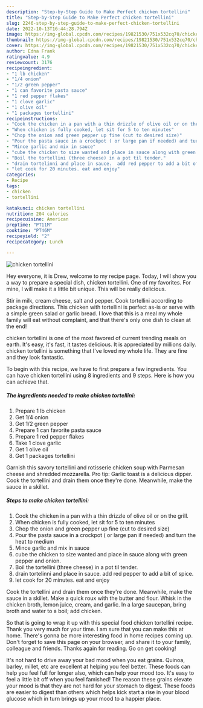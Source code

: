 ```yaml
---
description: "Step-by-Step Guide to Make Perfect chicken tortellini"
title: "Step-by-Step Guide to Make Perfect chicken tortellini"
slug: 2246-step-by-step-guide-to-make-perfect-chicken-tortellini
date: 2022-10-13T16:44:28.794Z
image: https://img-global.cpcdn.com/recipes/19821530/751x532cq70/chicken-tortellini-recipe-main-photo.jpg
thumbnail: https://img-global.cpcdn.com/recipes/19821530/751x532cq70/chicken-tortellini-recipe-main-photo.jpg
cover: https://img-global.cpcdn.com/recipes/19821530/751x532cq70/chicken-tortellini-recipe-main-photo.jpg
author: Edna Frank
ratingvalue: 4.9
reviewcount: 3176
recipeingredient:
- "1 lb chicken"
- "1/4 onion"
- "1/2 green pepper"
- "1 can favorite pasta sauce"
- "1 red pepper flakes"
- "1 clove garlic"
- "1 olive oil"
- "1 packages tortellini"
recipeinstructions:
- "Cook the chicken in a pan with a thin drizzle of olive oil or on the grill."
- "When chicken is fully cooked, let sit for 5 to ten minutes"
- "Chop the onion and green pepper up fine (cut to desired size)"
- "Pour the pasta sauce in a crockpot ( or large pan if needed) and turn the heat to medium"
- "Mince garlic and mix in sauce"
- "cube the chicken to size wanted and place in sauce along with green pepper and onion."
- "Boil the tortellini (three cheese) in a pot til tender."
- "drain tortelinni and place in sauce.  add red pepper to add a bit of spice."
- "let cook for 20 minutes. eat and enjoy"
categories:
- Recipe
tags:
- chicken
- tortellini

katakunci: chicken tortellini 
nutrition: 204 calories
recipecuisine: American
preptime: "PT11M"
cooktime: "PT46M"
recipeyield: "2"
recipecategory: Lunch

---
```



![chicken tortellini](https://img-global.cpcdn.com/recipes/19821530/751x532cq70/chicken-tortellini-recipe-main-photo.jpg)

Hey everyone, it is Drew, welcome to my recipe page. Today, I will show you a way to prepare a special dish, chicken tortellini. One of my favorites. For mine, I will make it a little bit unique. This will be really delicious.

Stir in milk, cream cheese, salt and pepper. Cook tortellini according to package directions. This chicken with tortellini is perfect as-is or serve with a simple green salad or garlic bread. I love that this is a meal my whole family will eat without complaint, and that there&#39;s only one dish to clean at the end!

chicken tortellini is one of the most favored of current trending meals on earth. It's easy, it's fast, it tastes delicious. It is appreciated by millions daily. chicken tortellini is something that I've loved my whole life. They are fine and they look fantastic.


To begin with this recipe, we have to first prepare a few ingredients. You can have chicken tortellini using 8 ingredients and 9 steps. Here is how you can achieve that.

<!--inarticleads1-->

##### The ingredients needed to make chicken tortellini:

1. Prepare 1 lb chicken
1. Get 1/4 onion
1. Get 1/2 green pepper
1. Prepare 1 can favorite pasta sauce
1. Prepare 1 red pepper flakes
1. Take 1 clove garlic
1. Get 1 olive oil
1. Get 1 packages tortellini


Garnish this savory tortellini and rotisserie chicken soup with Parmesan cheese and shredded mozzarella. Pro tip: Garlic toast is a delicious dipper. Cook the tortellini and drain them once they&#39;re done. Meanwhile, make the sauce in a skillet. 

<!--inarticleads2-->

##### Steps to make chicken tortellini:

1. Cook the chicken in a pan with a thin drizzle of olive oil or on the grill.
1. When chicken is fully cooked, let sit for 5 to ten minutes
1. Chop the onion and green pepper up fine (cut to desired size)
1. Pour the pasta sauce in a crockpot ( or large pan if needed) and turn the heat to medium
1. Mince garlic and mix in sauce
1. cube the chicken to size wanted and place in sauce along with green pepper and onion.
1. Boil the tortellini (three cheese) in a pot til tender.
1. drain tortelinni and place in sauce.  add red pepper to add a bit of spice.
1. let cook for 20 minutes. eat and enjoy


Cook the tortellini and drain them once they&#39;re done. Meanwhile, make the sauce in a skillet. Make a quick roux with the butter and flour. Whisk in the chicken broth, lemon juice, cream, and garlic. In a large saucepan, bring broth and water to a boil; add chicken. 

So that is going to wrap it up with this special food chicken tortellini recipe. Thank you very much for your time. I am sure that you can make this at home. There's gonna be more interesting food in home recipes coming up. Don't forget to save this page on your browser, and share it to your family, colleague and friends. Thanks again for reading. Go on get cooking!

It's not hard to drive away your bad mood when you eat grains. Quinoa, barley, millet, etc are excellent at helping you feel better. These foods can help you feel full for longer also, which can help your mood too. It's easy to feel a little bit off when you feel famished! The reason these grains elevate your mood is that they are not hard for your stomach to digest. These foods are easier to digest than others which helps kick start a rise in your blood glucose which in turn brings up your mood to a happier place.
